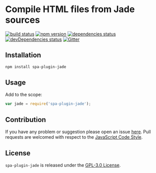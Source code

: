 Compile HTML files from Jade sources
====================================

[![build status](https://img.shields.io/travis/spasdk/plugin-jade.svg?style=flat-square)](https://travis-ci.org/spasdk/plugin-jade)
[![npm version](https://img.shields.io/npm/v/spa-plugin-jade.svg?style=flat-square)](https://www.npmjs.com/package/spa-plugin-jade)
[![dependencies status](https://img.shields.io/david/spasdk/plugin-jade.svg?style=flat-square)](https://david-dm.org/spasdk/plugin-jade)
[![devDependencies status](https://img.shields.io/david/dev/spasdk/plugin-jade.svg?style=flat-square)](https://david-dm.org/spasdk/plugin-jade?type=dev)
[![Gitter](https://img.shields.io/badge/gitter-join%20chat-blue.svg?style=flat-square)](https://gitter.im/DarkPark/spasdk)


## Installation ##

```bash
npm install spa-plugin-jade
```


## Usage ##

Add to the scope:

```js
var jade = require('spa-plugin-jade');
```


## Contribution ##

If you have any problem or suggestion please open an issue [here](https://github.com/spasdk/plugin-jade/issues).
Pull requests are welcomed with respect to the [JavaScript Code Style](https://github.com/DarkPark/jscs).


## License ##

`spa-plugin-jade` is released under the [GPL-3.0 License](http://opensource.org/licenses/GPL-3.0).
